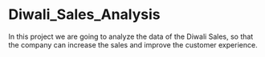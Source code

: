 # Diwali_Sales_Analysis
In this project we are going to analyze the data of the Diwali Sales, so that the company can increase the sales and improve the customer experience.
